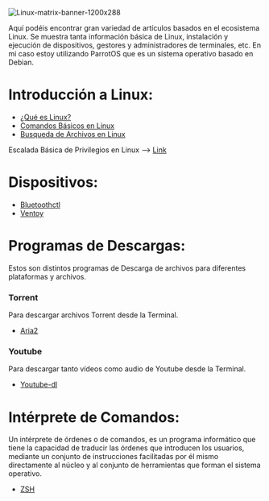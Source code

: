 ![Linux-matrix-banner-1200x288](https://user-images.githubusercontent.com/103068924/165993945-1e654b48-64c2-48b6-bd66-8e87763d9b50.jpg)

Aquí podéis encontrar gran variedad de artículos basados en el ecosistema Linux. Se muestra tanta información básica de Linux, instalación y ejecución 
de dispositivos, gestores y administradores de terminales, etc. En mi caso estoy utilizando ParrotOS que es un sistema operativo basado en Debian.

# Introducción a Linux:

* [¿Qué es Linux?](../Web/Linux/Introducción_a_Linux/Introducción_a_Linux.html)  
* [Comandos Básicos en Linux](../Web/Linux/Introducción_a_Linux/Comandos_básicos_Linux.html)  
* [Busqueda de Archivos en Linux](../Web/Linux/Introducción_a_Linux/find.html)   

Escalada Básica de Privilegios en Linux --> [Link](https://blog.g0tmi1k.com/2011/08/basic-linux-privilege-escalation/)  

# Dispositivos:

* [Bluetoothctl](../Web/Linux/Introducción_a_Linux/Bluetoothctl.html)  
* [Ventoy](/f1r0x.github.io/Web/Linux/Programas_para_Linux/Ventoy.html)

# Programas de Descargas:
Estos son distintos programas de Descarga de archivos para diferentes plataformas y archivos.

### Torrent
Para descargar archivos Torrent desde la Terminal.

* [Aria2](../Web/Linux/Programas_para_Linux/Aria2.html)

### Youtube
Para descargar tanto vídeos como audio de Youtube desde la Terminal.

* [Youtube-dl](../Web/Linux/Programas_para_Linux/Youtube-dl.html)

# Intérprete de Comandos:  
Un intérprete de órdenes o de comandos, es un programa informático que tiene la capacidad de traducir las órdenes que introducen los usuarios, mediante un conjunto de instrucciones facilitadas por él mismo directamente al núcleo y al conjunto de herramientas que forman el sistema operativo.

* [ZSH](../Web/Linux/ZSH/ZSH.html)
